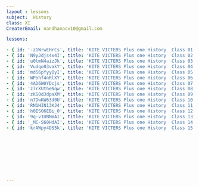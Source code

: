 ```yaml
--- 
layout : lessons 
subject:  History
class: XI
CreaterEmail: nandhanacv10@gmail.com

lessons: 

- { id: '-zGWrwEHrCs', title: 'KITE VICTERS Plus one History  Class 01 (First Bell-ഫസ്റ്റ് ബെല്‍)' }
- { id: 'N9yJdjs4x4I', title: 'KITE VICTERS Plus one History  Class 02 (First Bell-ഫസ്റ്റ് ബെല്‍)' }
- { id: 'u0tmN4aizJk', title: 'KITE VICTERS Plus one History  Class 03 (First Bell-ഫസ്റ്റ് ബെല്‍)' }
- { id: 'Vudqo03vakY', title: 'KITE VICTERS Plus one History  Class 04 (First Bell-ഫസ്റ്റ് ബെല്‍)' }
- { id: 'md56pYyyOyI', title: 'KITE VICTERS Plus one History  Class 05 (First Bell-ഫസ്റ്റ് ബെല്‍)' }
- { id: 'WPohf4nRlXY', title: 'KITE VICTERS Plus one History  Class 06 (First Bell-ഫസ്റ്റ് ബെല്‍)' }
- { id: '4AD6W0YDcjs', title: 'KITE VICTERS Plus one History  Class 07 (First Bell-ഫസ്റ്റ് ബെല്‍)' }
- { id: 'z7rXUtheNqw', title: 'KITE VICTERS Plus one History  Class 08 (First Bell-ഫസ്റ്റ് ബെല്‍)' }
- { id: 'zKS0dJdpaXM', title: 'KITE VICTERS Plus one History  Class 09 (First Bell-ഫസ്റ്റ് ബെല്‍)' }
- { id: 'n7DwKW63d0U', title: 'KITE VICTERS Plus one History  Class 10 (First Bell-ഫസ്റ്റ് ബെല്‍)' }
- { id: 'RN1HIN13KJ4', title: 'KITE VICTERS Plus one History  Class 11 (First Bell-ഫസ്റ്റ് ബെല്‍)' }
- { id: 'h0ISO6EBi_0', title: 'KITE VICTERS Plus one History  Class 12 (First Bell-ഫസ്റ്റ് ബെല്‍)' }
- { id: '9q-v1UNNmAI', title: 'KITE VICTERS Plus one History  Class 13 (First Bell-ഫസ്റ്റ് ബെല്‍)' }
- { id: '_MC-S60HdAI', title: 'KITE VICTERS Plus one History  Class 14 (First Bell-ഫസ്റ്റ് ബെല്‍)' }
- { id: 'krAWpy4DS5k', title: 'KITE VICTERS Plus one History  Class 15 (First Bell-ഫസ്റ്റ് ബെല്‍)' }









---
```

